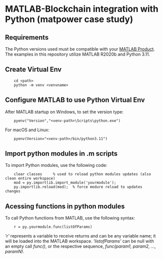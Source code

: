 # MATLAB-Blockchain integration with Python (matpower case study)

## Requirements

The Python versions used must be compatible with your [MATLAB Product](https://www.mathworks.com/support/requirements/python-compatibility.html).
The examples in this repository utilize MATLAB R2020b and Python 3.11.

## Create Virtual Env 

```shell
    cd <path>
    python -m venv <venvname>
```

## Configure MATLAB to use Python Virtual Env

After MATLAB startup on Windows, to set the version type:
```shell
    pyenv("Version","<venv-path>\Scripts\python.exe")
```
For macOS and Linux:
```shell
    pyenv(Version="<venv-path>/bin/python3.11")
```

## Import python modules in .m scripts
To import Python modules, use the following code:
```shell
    clear classes     % used to reload python modules updates (also clean entire workspace)
    mod = py.importlib.import_module('yourmodule');
    py.importlib.reload(mod);  % force modure reload to updates changes
```

## Acessing functions in python modules
To call Python functions from MATLAB, use the following syntax:
```shell
    r = py.yourmodule.func(listOfParams)
``` 
 _'r'_ represents a variable to receive returns and can be any variable name; it will be loaded into the MATLAB workspace. _'listofParams'_ can be null with an empty call _func()_, or the respective sequence, _func(param1, param2, ..., paramN)_.